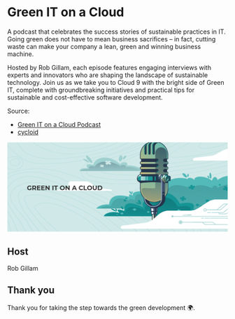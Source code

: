 # Green IT on a Cloud

A podcast that celebrates the success stories of sustainable practices in IT. Going green does not have to mean business sacrifices – in fact, cutting waste can make your company a lean, green and winning business machine.

Hosted by Rob Gillam, each episode features engaging interviews with experts and innovators who are shaping the landscape of sustainable technology. Join us as we take you to Cloud 9 with the bright side of Green IT, complete with groundbreaking initiatives and practical tips for sustainable and cost-effective software development.

Source:

- [Green IT on a Cloud Podcast](https://open.spotify.com/show/1oSqlKOSOf9W4cELSoUewS)
- [cycloid](https://www.cycloid.io/)

![Environment Variables](./assets/green-it-on-cloud.png)

## Host

Rob Gillam

## Thank you

Thank you for taking the step towards the green development 🌍.
